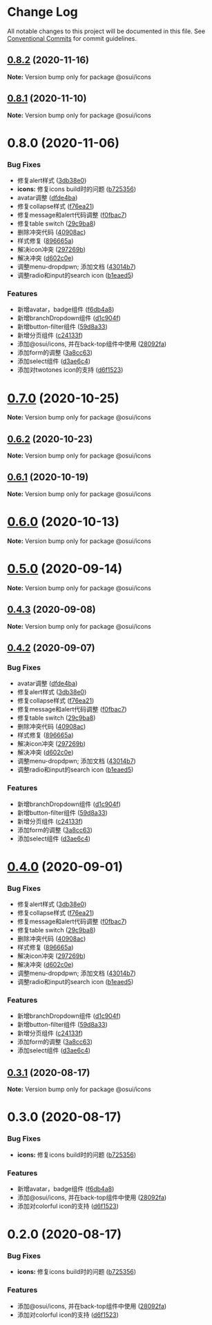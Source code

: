 # Change Log

All notable changes to this project will be documented in this file.
See [Conventional Commits](https://conventionalcommits.org) for commit guidelines.

## [0.8.2](https://gitee.com/gitee-fe/osui/compare/@osui/icons@0.8.1...@osui/icons@0.8.2) (2020-11-16)

**Note:** Version bump only for package @osui/icons





## [0.8.1](https://gitee.com/gitee-fe/osui/compare/@osui/icons@0.6.2...@osui/icons@0.8.1) (2020-11-10)

**Note:** Version bump only for package @osui/icons





# 0.8.0 (2020-11-06)


### Bug Fixes

* 修复alert样式 ([3db38e0](https://gitee.com/gitee-fe/osui/commits/3db38e065d2f67673b98b6823bd6e93638096e36))
* **icons:** 修复icons build时的问题 ([b725356](https://gitee.com/gitee-fe/osui/commits/b725356c2d43d9d2e88b9fbb7b1208a51474a966))
* avatar调整 ([dfde4ba](https://gitee.com/gitee-fe/osui/commits/dfde4baa8f27f89c3246f7ea735cd05e2609c8a1))
* 修复collapse样式 ([f76ea21](https://gitee.com/gitee-fe/osui/commits/f76ea21bc8046c3265d2554bc1aed20698041219))
* 修复message和alert代码调整 ([f0fbac7](https://gitee.com/gitee-fe/osui/commits/f0fbac740c0a124b7b2801cfffb70847f28fa74a))
* 修复table switch ([29c9ba8](https://gitee.com/gitee-fe/osui/commits/29c9ba8b79904566ea84e010dd5ffa62c8e75ab4))
* 删除冲突代码 ([40908ac](https://gitee.com/gitee-fe/osui/commits/40908ac946afbe027927255f987f6be5c36d7b1b))
* 样式修复 ([896665a](https://gitee.com/gitee-fe/osui/commits/896665a45f52be9a2896157f20125f8a77809e34))
* 解决icon冲突 ([297269b](https://gitee.com/gitee-fe/osui/commits/297269bc9b980efba87e5759b82a4f5fbea04052))
* 解决冲突 ([d602c0e](https://gitee.com/gitee-fe/osui/commits/d602c0ecaae95988d4c7d4b0c04e4dada9eb6e8f))
* 调整menu-dropdpwn; 添加文档 ([43014b7](https://gitee.com/gitee-fe/osui/commits/43014b7b6e860729398cd8ead30cd47953b76af7))
* 调整radio和input的search icon ([b1eaed5](https://gitee.com/gitee-fe/osui/commits/b1eaed535b9704b14d463948f553940e78e48daa))


### Features

* 新增avatar，badge组件 ([f6db4a8](https://gitee.com/gitee-fe/osui/commits/f6db4a8575c347ffe1aa3b1c575590ae8a844567))
* 新增branchDropdown组件 ([d1c904f](https://gitee.com/gitee-fe/osui/commits/d1c904fb8446093884cca573b88d5fed1290917f))
* 新增button-filter组件 ([59d8a33](https://gitee.com/gitee-fe/osui/commits/59d8a33c5febd1b2a835ab038c9eeb0948b24db8))
* 新增分页组件 ([c24133f](https://gitee.com/gitee-fe/osui/commits/c24133f72fc5b3f00584e26f62daaa1a23083eac))
* 添加@osui/icons, 并在back-top组件中使用 ([28092fa](https://gitee.com/gitee-fe/osui/commits/28092fa3d54a91b116ffe5fc05f43a628fc376c0))
* 添加form的调整 ([3a8cc63](https://gitee.com/gitee-fe/osui/commits/3a8cc63d9e06fde110cf641346064e81c572c67f))
* 添加select组件 ([d3ae6c4](https://gitee.com/gitee-fe/osui/commits/d3ae6c4da767a52f476b223f731fdcde20a4ebaf))
* 添加对twotones icon的支持 ([d6f1523](https://gitee.com/gitee-fe/osui/commits/d6f15230d7865e3017bfc6cf15c87367e3bb187e))





# [0.7.0](https://gitee.com/gitee-fe/osui/compare/@osui/icons@0.6.2...@osui/icons@0.7.0) (2020-10-25)

**Note:** Version bump only for package @osui/icons





## [0.6.2](https://gitee.com/gitee-fe/osui/compare/@osui/icons@0.6.1...@osui/icons@0.6.2) (2020-10-23)

**Note:** Version bump only for package @osui/icons





## [0.6.1](https://gitee.com/gitee-fe/osui/compare/@osui/icons@0.5.0...@osui/icons@0.6.1) (2020-10-19)

**Note:** Version bump only for package @osui/icons





# [0.6.0](https://gitee.com/gitee-fe/osui/compare/@osui/icons@0.5.0...@osui/icons@0.6.0) (2020-10-13)

**Note:** Version bump only for package @osui/icons





# [0.5.0](https://gitee.com/gitee-fe/osui/compare/@osui/icons@0.4.3...@osui/icons@0.5.0) (2020-09-14)

**Note:** Version bump only for package @osui/icons





## [0.4.3](https://gitee.com/gitee-fe/osui/compare/@osui/icons@0.4.2...@osui/icons@0.4.3) (2020-09-08)

**Note:** Version bump only for package @osui/icons





## [0.4.2](https://gitee.com/gitee-fe/osui/compare/@osui/icons@0.3.1...@osui/icons@0.4.2) (2020-09-07)


### Bug Fixes

* avatar调整 ([dfde4ba](https://gitee.com/gitee-fe/osui/commits/dfde4baa8f27f89c3246f7ea735cd05e2609c8a1))
* 修复alert样式 ([3db38e0](https://gitee.com/gitee-fe/osui/commits/3db38e065d2f67673b98b6823bd6e93638096e36))
* 修复collapse样式 ([f76ea21](https://gitee.com/gitee-fe/osui/commits/f76ea21bc8046c3265d2554bc1aed20698041219))
* 修复message和alert代码调整 ([f0fbac7](https://gitee.com/gitee-fe/osui/commits/f0fbac740c0a124b7b2801cfffb70847f28fa74a))
* 修复table switch ([29c9ba8](https://gitee.com/gitee-fe/osui/commits/29c9ba8b79904566ea84e010dd5ffa62c8e75ab4))
* 删除冲突代码 ([40908ac](https://gitee.com/gitee-fe/osui/commits/40908ac946afbe027927255f987f6be5c36d7b1b))
* 样式修复 ([896665a](https://gitee.com/gitee-fe/osui/commits/896665a45f52be9a2896157f20125f8a77809e34))
* 解决icon冲突 ([297269b](https://gitee.com/gitee-fe/osui/commits/297269bc9b980efba87e5759b82a4f5fbea04052))
* 解决冲突 ([d602c0e](https://gitee.com/gitee-fe/osui/commits/d602c0ecaae95988d4c7d4b0c04e4dada9eb6e8f))
* 调整menu-dropdpwn; 添加文档 ([43014b7](https://gitee.com/gitee-fe/osui/commits/43014b7b6e860729398cd8ead30cd47953b76af7))
* 调整radio和input的search icon ([b1eaed5](https://gitee.com/gitee-fe/osui/commits/b1eaed535b9704b14d463948f553940e78e48daa))


### Features

* 新增branchDropdown组件 ([d1c904f](https://gitee.com/gitee-fe/osui/commits/d1c904fb8446093884cca573b88d5fed1290917f))
* 新增button-filter组件 ([59d8a33](https://gitee.com/gitee-fe/osui/commits/59d8a33c5febd1b2a835ab038c9eeb0948b24db8))
* 新增分页组件 ([c24133f](https://gitee.com/gitee-fe/osui/commits/c24133f72fc5b3f00584e26f62daaa1a23083eac))
* 添加form的调整 ([3a8cc63](https://gitee.com/gitee-fe/osui/commits/3a8cc63d9e06fde110cf641346064e81c572c67f))
* 添加select组件 ([d3ae6c4](https://gitee.com/gitee-fe/osui/commits/d3ae6c4da767a52f476b223f731fdcde20a4ebaf))





# [0.4.0](https://gitee.com/gitee-fe/osui/compare/@osui/icons@0.3.1...@osui/icons@0.4.0) (2020-09-01)


### Bug Fixes

* 修复alert样式 ([3db38e0](https://gitee.com/gitee-fe/osui/commits/3db38e065d2f67673b98b6823bd6e93638096e36))
* 修复collapse样式 ([f76ea21](https://gitee.com/gitee-fe/osui/commits/f76ea21bc8046c3265d2554bc1aed20698041219))
* 修复message和alert代码调整 ([f0fbac7](https://gitee.com/gitee-fe/osui/commits/f0fbac740c0a124b7b2801cfffb70847f28fa74a))
* 修复table switch ([29c9ba8](https://gitee.com/gitee-fe/osui/commits/29c9ba8b79904566ea84e010dd5ffa62c8e75ab4))
* 删除冲突代码 ([40908ac](https://gitee.com/gitee-fe/osui/commits/40908ac946afbe027927255f987f6be5c36d7b1b))
* 样式修复 ([896665a](https://gitee.com/gitee-fe/osui/commits/896665a45f52be9a2896157f20125f8a77809e34))
* 解决icon冲突 ([297269b](https://gitee.com/gitee-fe/osui/commits/297269bc9b980efba87e5759b82a4f5fbea04052))
* 解决冲突 ([d602c0e](https://gitee.com/gitee-fe/osui/commits/d602c0ecaae95988d4c7d4b0c04e4dada9eb6e8f))
* 调整menu-dropdpwn; 添加文档 ([43014b7](https://gitee.com/gitee-fe/osui/commits/43014b7b6e860729398cd8ead30cd47953b76af7))
* 调整radio和input的search icon ([b1eaed5](https://gitee.com/gitee-fe/osui/commits/b1eaed535b9704b14d463948f553940e78e48daa))


### Features

* 新增branchDropdown组件 ([d1c904f](https://gitee.com/gitee-fe/osui/commits/d1c904fb8446093884cca573b88d5fed1290917f))
* 新增button-filter组件 ([59d8a33](https://gitee.com/gitee-fe/osui/commits/59d8a33c5febd1b2a835ab038c9eeb0948b24db8))
* 新增分页组件 ([c24133f](https://gitee.com/gitee-fe/osui/commits/c24133f72fc5b3f00584e26f62daaa1a23083eac))
* 添加form的调整 ([3a8cc63](https://gitee.com/gitee-fe/osui/commits/3a8cc63d9e06fde110cf641346064e81c572c67f))
* 添加select组件 ([d3ae6c4](https://gitee.com/gitee-fe/osui/commits/d3ae6c4da767a52f476b223f731fdcde20a4ebaf))





## [0.3.1](https://gitee.com/gitee-fe/osui/compare/@osui/icons@0.3.0...@osui/icons@0.3.1) (2020-08-17)

**Note:** Version bump only for package @osui/icons





# 0.3.0 (2020-08-17)


### Bug Fixes

* **icons:** 修复icons build时的问题 ([b725356](https://gitee.com/gitee-fe/osui/commits/b725356c2d43d9d2e88b9fbb7b1208a51474a966))


### Features

* 新增avatar，badge组件 ([f6db4a8](https://gitee.com/gitee-fe/osui/commits/f6db4a8575c347ffe1aa3b1c575590ae8a844567))
* 添加@osui/icons, 并在back-top组件中使用 ([28092fa](https://gitee.com/gitee-fe/osui/commits/28092fa3d54a91b116ffe5fc05f43a628fc376c0))
* 添加对colorful icon的支持 ([d6f1523](https://gitee.com/gitee-fe/osui/commits/d6f15230d7865e3017bfc6cf15c87367e3bb187e))





# 0.2.0 (2020-08-17)


### Bug Fixes

* **icons:** 修复icons build时的问题 ([b725356](https://gitee.com/gitee-fe/osui/commits/b725356c2d43d9d2e88b9fbb7b1208a51474a966))


### Features

* 添加@osui/icons, 并在back-top组件中使用 ([28092fa](https://gitee.com/gitee-fe/osui/commits/28092fa3d54a91b116ffe5fc05f43a628fc376c0))
* 添加对colorful icon的支持 ([d6f1523](https://gitee.com/gitee-fe/osui/commits/d6f15230d7865e3017bfc6cf15c87367e3bb187e))
